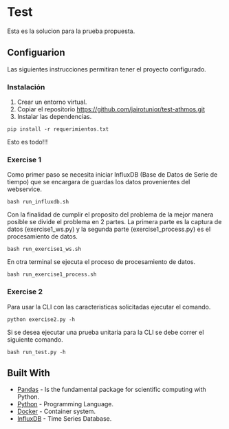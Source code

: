 # Test

Esta es la solucion para la prueba propuesta.

## Configuarion

Las siguientes instrucciones permitiran tener el proyecto configurado.

### Instalación

1. Crear un entorno virtual.
2. Copiar el repositorio https://github.com/jairotunior/test-athmos.git
3. Instalar las dependencias.

```
pip install -r requerimientos.txt
```

Esto es todo!!!

### Exercise 1

Como primer paso se necesita iniciar InfluxDB (Base de Datos de Serie de tiempo) que se encargara de guardas los datos provenientes del webservice.

```
bash run_influxdb.sh
```

Con la finalidad de cumplir el proposito del problema de la mejor manera posible se divide el problema en 2 partes. La primera parte es la captura de datos (exercise1_ws.py) y la segunda parte (exercise1_process.py) es el procesamiento de datos.

```
bash run_exercise1_ws.sh
```

En otra terminal se ejecuta el proceso de procesamiento de datos.

```
bash run_exercise1_process.sh
```

### Exercise 2

Para usar la CLI con las caracteristicas solicitadas ejecutar el comando.

```
python exercise2.py -h
```

Si se desea ejecutar una prueba unitaria para la CLI se debe correr el siguiente comando.

```
bash run_test.py -h
```


## Built With

* [Pandas](https://pandas.pydata.org) - Is the fundamental package for scientific computing with Python.
* [Python](https://www.python.org/) - Programming Language.
* [Docker](https://www.docker.com) - Container system.
* [InfluxDB](https://www.influxdata.com) - Time Series Database.

